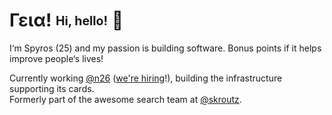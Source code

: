 # Γεια! <sub><sup>Hi, hello!</sup></sub> 👋

I‘m Spyros (25) and my passion is building software. Bonus points if it helps improve people‘s lives!

Currently working [@n26] ([we're hiring]!), building the infrastructure supporting its cards.<br />
Formerly part of the awesome search team at [@skroutz].

[@n26]: https://n26.com
[we're hiring]: https://grnh.se/91a61f361us
[@skroutz]: https://skroutz.gr
